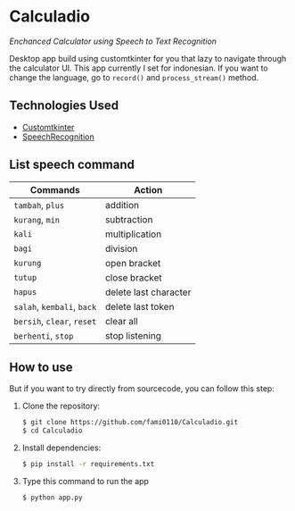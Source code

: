 # Calculadio
_Enchanced Calculator using Speech to Text Recognition_

Desktop app build using customtkinter for you that lazy to navigate through the calculator UI. This app currently I set for indonesian. If you want to change the language, go to `record()` and `process_stream()` method.

## Technologies Used

- [Customtkinter](https://customtkinter.tomschimansky.com/)
- [SpeechRecognition](https://pypi.org/project/SpeechRecognition/)

## List speech command

| Commands | Action |
| --- | --- |
| `tambah`, `plus` | addition |
| `kurang`, `min` | subtraction |
| `kali` | multiplication |
| `bagi` | division |
| `kurung` | open bracket |
| `tutup` | close bracket |
| `hapus` | delete last character |
| `salah`, `kembali`, `back` | delete last token |
| `bersih`, `clear`, `reset` | clear all |
| `berhenti`, `stop` | stop listening |

## How to use



But if you want to try directly from sourcecode, you can follow this step:

1. Clone the repository:

    ```bash
    $ git clone https://github.com/fami0110/Calculadio.git
    $ cd Calculadio
    ```

2. Install dependencies:

    ```bash
    $ pip install -r requirements.txt
    ```

3. Type this command to run the app

    ```bash
    $ python app.py
    ```